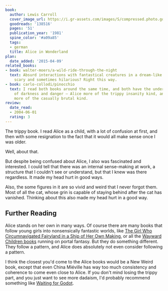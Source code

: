 ```yaml
---
book:
  author: Lewis Carroll
  cover_image_url: https://i.gr-assets.com/images/S/compressed.photo.goodreads.com/books/1389447680l/138516._SX98_.jpg
  goodreads: '138516'
  pages: '51'
  publication_year: '1981'
  spine_color: '#a09a85'
  tags:
  - german
  title: Alice in Wonderland
plan:
  date_added: '2015-04-09'
related_books:
- book: walter-moers/a-wild-ride-through-the-night
  text: Absurd interactions with fantastical creatures in a dream-like world?  Sometimes
    scary and sometimes hilarious? Right this way.
- book: carlo-collodi/pinocchio
  text: I read both books around the same time, and both have the underlying ambience
    of darkness and danger – Alice more of the trippy insanity kind, and Pinocchio
    more of the casually brutal kind.
review:
  date_read:
  - 2004-06-01
  rating: 3
---
```


The trippy book. I read Alice as a child, with a lot of confusion at first, and then with some resignation to the fact
that it would all make sense once I was older.

Well, about that.

But despite being confused about Alice, I also was fascinated and interested. I could tell that there was an internal
sense-making at work, a structure that I couldn't see or understand, but that I knew was there regardless. It made my
head hurt in good ways.

Also, the some figures in it are so vivid and weird that I never forgot them. Most of all the cat, whose grin is capable
of staying behind after the cat has vanished. Thinking about this also made my head hurt in a good way.

## Further Reading

Alice stands on her own in many ways. Of course there are many books that follow young girls into nonsensically
fantastic worlds, like [The Girl Who Circumnavigated Fairyland in a Ship of Her Own
Making](https://books.rixx.de/reviews/2016/the-girl-who-circumnavigated-fairyland-in-a-ship-of-her-own-making), or all
the [Wayward Children books](https://books.rixx.de/reviews/2018/every-heart-a-doorway) running on portal fantasy. But
they do something different. They follow a pattern, and Alice does absolutely not even consider following a pattern.

I think the closest you'd come to the Alice books would be a New Weird book, except that even China Miéville has way too
much consistency and coherence to come even close to Alice. If you don't mind losing the trippy part, and you just want
to see more dadaism, I'd probably recommend something like [Waiting for
Godot](https://books.rixx.de/reviews/2008/waiting-for-godot).
